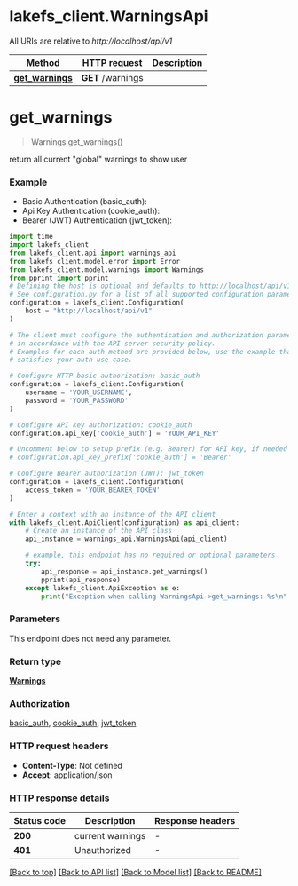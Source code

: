 # lakefs_client.WarningsApi

All URIs are relative to *http://localhost/api/v1*

Method | HTTP request | Description
------------- | ------------- | -------------
[**get_warnings**](WarningsApi.md#get_warnings) | **GET** /warnings | 


# **get_warnings**
> Warnings get_warnings()



return all current \"global\" warnings to show user

### Example

* Basic Authentication (basic_auth):
* Api Key Authentication (cookie_auth):
* Bearer (JWT) Authentication (jwt_token):
```python
import time
import lakefs_client
from lakefs_client.api import warnings_api
from lakefs_client.model.error import Error
from lakefs_client.model.warnings import Warnings
from pprint import pprint
# Defining the host is optional and defaults to http://localhost/api/v1
# See configuration.py for a list of all supported configuration parameters.
configuration = lakefs_client.Configuration(
    host = "http://localhost/api/v1"
)

# The client must configure the authentication and authorization parameters
# in accordance with the API server security policy.
# Examples for each auth method are provided below, use the example that
# satisfies your auth use case.

# Configure HTTP basic authorization: basic_auth
configuration = lakefs_client.Configuration(
    username = 'YOUR_USERNAME',
    password = 'YOUR_PASSWORD'
)

# Configure API key authorization: cookie_auth
configuration.api_key['cookie_auth'] = 'YOUR_API_KEY'

# Uncomment below to setup prefix (e.g. Bearer) for API key, if needed
# configuration.api_key_prefix['cookie_auth'] = 'Bearer'

# Configure Bearer authorization (JWT): jwt_token
configuration = lakefs_client.Configuration(
    access_token = 'YOUR_BEARER_TOKEN'
)

# Enter a context with an instance of the API client
with lakefs_client.ApiClient(configuration) as api_client:
    # Create an instance of the API class
    api_instance = warnings_api.WarningsApi(api_client)

    # example, this endpoint has no required or optional parameters
    try:
        api_response = api_instance.get_warnings()
        pprint(api_response)
    except lakefs_client.ApiException as e:
        print("Exception when calling WarningsApi->get_warnings: %s\n" % e)
```


### Parameters
This endpoint does not need any parameter.

### Return type

[**Warnings**](Warnings.md)

### Authorization

[basic_auth](../README.md#basic_auth), [cookie_auth](../README.md#cookie_auth), [jwt_token](../README.md#jwt_token)

### HTTP request headers

 - **Content-Type**: Not defined
 - **Accept**: application/json


### HTTP response details
| Status code | Description | Response headers |
|-------------|-------------|------------------|
**200** | current warnings |  -  |
**401** | Unauthorized |  -  |

[[Back to top]](#) [[Back to API list]](../README.md#documentation-for-api-endpoints) [[Back to Model list]](../README.md#documentation-for-models) [[Back to README]](../README.md)

